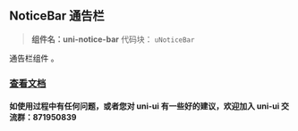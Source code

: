 ## NoticeBar 通告栏

> **组件名：uni-notice-bar**
> 代码块： `uNoticeBar`

通告栏组件 。

### [查看文档](https://uniapp.dcloud.io/component/uniui/uni-notice-bar)

#### 如使用过程中有任何问题，或者您对 uni-ui 有一些好的建议，欢迎加入 uni-ui 交流群：871950839
